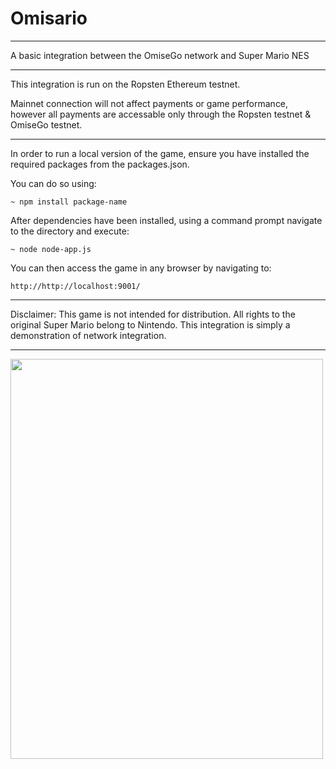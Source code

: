 # Omisario

-------------------------------------------------

 A basic integration between the OmiseGo network and Super Mario NES


-------------------------------------------------
This integration is run on the Ropsten Ethereum testnet.

Mainnet connection will not affect payments or game performance, however all payments are accessable only through the Ropsten testnet & OmiseGo testnet.

--------------------------------------------------

In order to run a local version of the game, ensure you have installed the required packages from the packages.json. 

You can do so using:

```
~ npm install package-name
```

After dependencies have been installed, using a command prompt navigate to the directory and execute: 

```
~ node node-app.js
``` 

You can then access the game in any browser by navigating to:

```
http://http://localhost:9001/
```
--------------------------------------------------

Disclaimer: This game is not intended for distribution. All rights to the original Super Mario belong to Nintendo. This integration is simply a demonstration of network integration.

--------------------------------------------------
<img src="https://nescience.io/wp-content/uploads/2020/05/OmisarioLogo.jpg" width="500" height="640">

